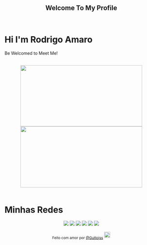 <div align="center">
<h2>Welcome To My Profile</h2>
</div>

<br>

<h1> Hi I'm Rodrigo Amaro </h1>

Be Welcomed to Meet Me!

<br>

<div align="center">
<img height="200px" width="400px" src="https://github-readme-stats.vercel.app/api?username=Guttojss&show_icons=true&include_all_commits=true&count_private=true&hide_border=true&rank_icon=default&title_color=fff&icon_color=fff&text_color=c9d1d9&bg_color=0d1117"/>
<img height="200px" width="400px" src="https://github-readme-stats.vercel.app/api/top-langs/?username=Guttojss&layout=compact&langs_count=7&hide_border=true&title_color=fff&icon_color=66cc00&text_color=fff&bg_color=0d1117"/>
</div>

<br>

<h1>Minhas Redes</h1>

<div align="center">
<a href="https://guttojss.vercel.app/" target="_blank"><img src="https://img.shields.io/badge/website-000000?style=for-the-badge&logo=About.me&logoColor=white" target="_blank"></a>
<a href="https://www.linkedin.com/in/Guttojss/" target="_blank"><img src="https://img.shields.io/badge/LinkedIn-0077B5?style=for-the-badge&logo=linkedin&logoColor=white" target="_blank"></a> 
<a href="https://twitter.com/guttojss" target="_blank"><img src="https://img.shields.io/badge/Twitter-1DA1F2?style=for-the-badge&logo=twitter&logoColor=white" target="_blank"></a>
<a href="https://www.instagram.com/guttojss_tfg/" target="_blank"><img src="https://img.shields.io/badge/-Instagram-%23E4405F?style=for-the-badge&logo=instagram&logoColor=white" target="_blank"></a>
<a href="https://www.youtube.com/channel/UCUs59Xd1wQftpS5Oc5PT3og/" target="_blank"><img src="https://img.shields.io/badge/YouTube-FF0000?style=for-the-badge&logo=youtube&logoColor=white" target="_blank"></a> 
<a href="https://www.twitch.tv/guttojss/" target="_blank"><img src="https://img.shields.io/badge/Twitch-9146FF?style=for-the-badge&logo=twitch&logoColor=white" target="_blank"></a>
</div>

<br>

<div align="center">
<sub>Feito com amor por <a href="https://bl4-zz-3-portofolio.vercel.app/" target="_blank">@Guttojss<a></sub>  
<img height="20px" src="https://user-images.githubusercontent.com/49994083/189573872-f81a164a-de54-4536-a520-5e5124cf9653.png">
<div>
